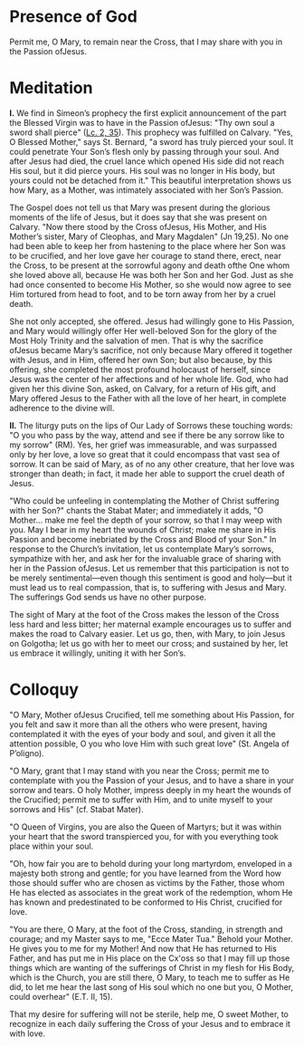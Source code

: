# Presence of God

Permit me, O Mary, to remain near the Cross, that I may share with you in the Passion ofJesus.

# Meditation

**I.** We find in Simeon’s prophecy the first explicit announcement of the part the Blessed Virgin was to have in the Passion ofJesus: "Thy own soul a sword shall pierce" ([Lc. 2, 35](https://vulgata.online/bible/Lc.2?ed=DR2&vfn=DR2.Lc.2.35:vs)). This prophecy was fulfilled on Calvary. "Yes, O Blessed Mother," says St. Bernard, "a sword has truly pierced your soul. It could penetrate Your Son’s flesh only by passing through your soul. And after Jesus had died, the cruel lance which opened His side did not reach His soul, but it did pierce yours. His soul was no longer in His body, but yours could not be detached from it." This beautiful interpretation shows us how Mary, as a Mother, was intimately associated with her Son’s Passion.

The Gospel does not tell us that Mary was present during the glorious moments of the life of Jesus, but it does say that she was present on Calvary. "Now there stood by the Cross ofJesus, His Mother, and His Mother’s sister, Mary of Cleophas, and Mary Magdalen" (Jn 19,25). No one had been able to keep her from hastening to the place where her Son was to be crucified, and her love gave her courage to stand there, erect, near the Cross, to be present at the sorrowful agony and death ofthe One whom she loved above all, because He was both her Son and her God. Just as she had once consented to become His Mother, so she would now agree to see Him tortured from head to foot, and to be torn away from her by a cruel death.

She not only accepted, she offered. Jesus had willingly gone to His Passion, and Mary would willingly offer Her well-beloved Son for the glory of the Most Holy Trinity and the salvation of men. That is why the sacrifice ofJesus became Mary’s sacrifice, not only because Mary offered it together with Jesus, and in Him, offered her own Son; but also because, by this offering, she completed the most profound holocaust of herself, since Jesus was the center of her affections and of her whole life. God, who had given her this divine Son, asked, on Calvary, for a return of His gift, and Mary offered Jesus to the Father with all the love of her heart, in complete adherence to the divine will.

**II.** The liturgy puts on the lips of Our Lady of Sorrows these touching words: "O you who pass by the way, attend and see if there be any sorrow like to my sorrow" (RM). Yes, her grief was immeasurable, and was surpassed only by her love, a love so great that it could encompass that vast sea of sorrow. It can be said of Mary, as of no any other creature, that her love was stronger than death; in fact, it made her able to support the cruel death of Jesus.

"Who could be unfeeling in contemplating the Mother of Christ suffering with her Son?" chants the Stabat Mater; and immediately it adds, "O Mother... make me feel the depth of your sorrow, so that I may weep with you. May I bear in my heart the wounds of Christ; make me share in His Passion and become inebriated by the Cross and Blood of your Son." In response to the Church’s invitation, let us contemplate Mary’s sorrows, sympathize with her, and ask her for the invaluable grace of sharing with her in the Passion ofJesus. Let us remember that this participation is not to be merely sentimental—even though this sentiment is good and holy—but it must lead us to real compassion, that is, to suffering with Jesus and Mary. The sufferings God sends us have no other purpose.

The sight of Mary at the foot of the Cross makes the lesson of the Cross less hard and less bitter; her maternal example encourages us to suffer and makes the road to Calvary easier. Let us go, then, with Mary, to join Jesus on Golgotha; let us go with her to meet our cross; and sustained by her, let us embrace it willingly, uniting it with her Son’s.

# Colloquy

"O Mary, Mother ofJesus Crucified, tell me something about His Passion, for you felt and saw it more than all the others who were present, having contemplated it with the eyes of your body and soul, and given it all the attention possible, O you who love Him with such great love" (St. Angela of P’oligno).

"O Mary, grant that I may stand with you near the Cross; permit me to contemplate with you the Passion of your Jesus, and to have a share in your sorrow and tears. O holy Mother, impress deeply in my heart the wounds of the Crucified; permit me to suffer with Him, and to unite myself to your sorrows and His" (cf. Stabat Mater).

"O Queen of Virgins, you are also the Queen of Martyrs; but it was within your heart that the sword transpierced you, for with you everything took place within your soul.

"Oh, how fair you are to behold during your long martyrdom, enveloped in a majesty both strong and gentle; for you have learned from the Word how those should suffer who are chosen as victims by the Father, those whom He has elected as associates in the great work of the redemption, whom He has known and predestinated to be conformed to His Christ, crucified for love.

"You are there, O Mary, at the foot of the Cross, standing, in strength and courage; and my Master says to me, "Ecce Mater Tua." Behold your Mother. He gives you to me for my Mother! And now that He has returned to His Father, and has put me in His place on the Cx'oss so that I may fill up those things which are wanting of the sufferings of Christ in my flesh for His Body, which is the Church, you are still there, O Mary, to teach me to suffer as He did, to let me hear the last song of His soul which no one but you, O Mother, could overhear" (E.T. II, 15).

That my desire for suffering will not be sterile, help me, O sweet Mother, to recognize in each daily suffering the Cross of your Jesus and to embrace it with love.
